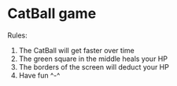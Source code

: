 # CatBall game

Rules: 
1. The CatBall will get faster over time
2. The green square in the middle heals your HP
3. The borders of the screen will deduct your HP
4. Have fun ^-^
